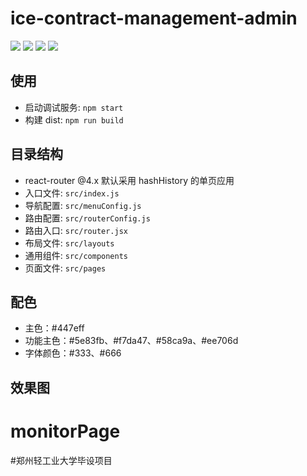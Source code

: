 # ice-contract-management-admin
![](https://img.shields.io/badge/version-1.0.0-green.svg)
![](https://img.shields.io/badge/Author-%E6%A0%BE%E5%A5%95-red.svg)
![](https://img.shields.io/badge/%E7%94%A8%E9%80%94-%E6%AF%95%E4%B8%9A%E8%AE%BE%E8%AE%A1-orange.svg)
![](https://img.shields.io/badge/Creation%20time-2019--04--12-blue.svg)
[](https://img.shields.io/badge/%E6%80%A7%E8%B4%A8-%E5%8E%9F%E5%88%9B%E8%AE%BE%E8%AE%A1-brightgreen.svg)
## 使用

- 启动调试服务: `npm start`
- 构建 dist: `npm run build`

## 目录结构

- react-router @4.x 默认采用 hashHistory 的单页应用
- 入口文件: `src/index.js`
- 导航配置: `src/menuConfig.js`
- 路由配置: `src/routerConfig.js`
- 路由入口: `src/router.jsx`
- 布局文件: `src/layouts`
- 通用组件: `src/components`
- 页面文件: `src/pages`

## 配色

- 主色：#447eff
- 功能主色：#5e83fb、#f7da47、#58ca9a、#ee706d
- 字体颜色：#333、#666

## 效果图

# monitorPage
#郑州轻工业大学毕设项目
